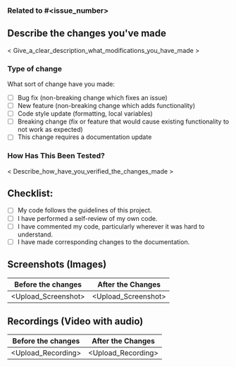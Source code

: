 <!-- Replace the text (including <>) between Angle Bracks (< >)  with what is being asked to write or upload -->

<!-- Remove the parts which are unnecessary or blank -->

<!-- You need to fill up all the sections, if something is optional it will be mentioned there -->

<!-- If your PR fixes a complete issue you please replace "Related to" with "Fixes" in the heading below -->
### Related to #<issue_number>

## Describe the changes you've made
< Give_a_clear_description_what_modifications_you_have_made >

<!-- To select a checkbox, add an x in between the brackets [x] -->

### Type of change
What sort of change have you made:
- [ ] Bug fix (non-breaking change which fixes an issue)
- [ ] New feature (non-breaking change which adds functionality)
- [ ] Code style update (formatting, local variables)
- [ ] Breaking change (fix or feature that would cause existing functionality to not work as expected)
- [ ] This change requires a documentation update

### How Has This Been Tested?
< Describe_how_have_you_verified_the_changes_made >


## Checklist:
- [ ] My code follows the guidelines of this project.
- [ ] I have performed a self-review of my own code.
- [ ] I have commented my code, particularly wherever it was hard to understand.
- [ ] I have made corresponding changes to the documentation.

<!-- Please upload clear Images/Videos which shows every aspect of the change (For E.g. How does the app behaves when screen size is changed) -->
<!-- You can choose to upload between Screenshots and Recording, but you MUST UPLOAD AT LEAST ONE OF THEM -->

## Screenshots (Images)
| Before the changes | After the Changes |
| --- | --- |
| <Upload_Screenshot> | <Upload_Screenshot> |

<!--  Make new table rows to add more than 2 screenshots-->


## Recordings (Video with audio)
| Before the changes | After the Changes |
| --- | --- |
| <Upload_Recording> | <Upload_Recording> |

<!--  Make new table rows to add more than 2 Recordings-->


